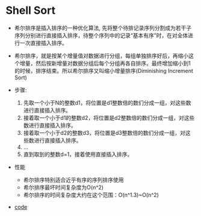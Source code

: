 # Shell Sort

- 希尔排序是插入排序的一种优化算法, 先将整个待排记录序列分割成为若干子序列分别进行直接插入排序，待整个序列中的记录“基本有序”时，在对全体进行一次直接插入排序。
- 希尔排序，就是按某个增量值对数据进行分组，每组单独排序好后，再缩小这个增量，然后按新增量对数据分组后每个分组再各自排序。最终增加缩小到1的时候，排序结束。所以希尔排序又叫缩小增量排序(Diminishing Increment Sort)

- 步骤:
  1. 先取一个小于N的整数d1，将位置是d1整数倍的数们分成一组，对这些数进行直接插入排序。 
  2. 接着取一个小于d1的整数d2，将位置是d2整数倍的数们分成一组，对这些数进行直接插入排序。 
  3. 接着取一个小于d2的整数d3，将位置是d3整数倍的数们分成一组，对这些数进行直接插入排序。 
  4. ... 
  5. 直到取到的整数d=1，接着使用直接插入排序。

- 性能
  - 希尔排序特别适合近乎有序的序列排序使用
  - 希尔排序最坏时间复杂度为O(n^2)
  - 希尔排序的时间复杂度大约在这个范围：O(n^1.3)~O(n^2)

- [code](shellSort.go)